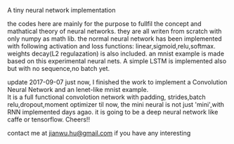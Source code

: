 A tiny neural network implementation

the codes here are mainly for the purpose to fullfil the concept and mathatical theory of neural networks.
they are all writen from scratch with only numpy as math lib.
the normal neural network has been implemented with following activation and loss functions: linear,sigmoid,relu,softmax.
weights decay(L2 regulazation) is also included. 
an mnist example is made based on this experimental neural nets. 
A simple LSTM is implemented also but with no sequence,no batch yet.

update 2017-09-07
just now, I finished the work to implement a Convolution Neural Network and an lenet-like mnist example.  
It is a full functional convolotion network with padding, strides,batch relu,dropout,moment optimizer
til now, the mini neural is not just 'mini',with RNN implemented days agao.
it is going to be a deep neural network like caffe or tensorflow.
Cheers!!

contact me at jianwu.hu@gmail.com if you have any interesting
